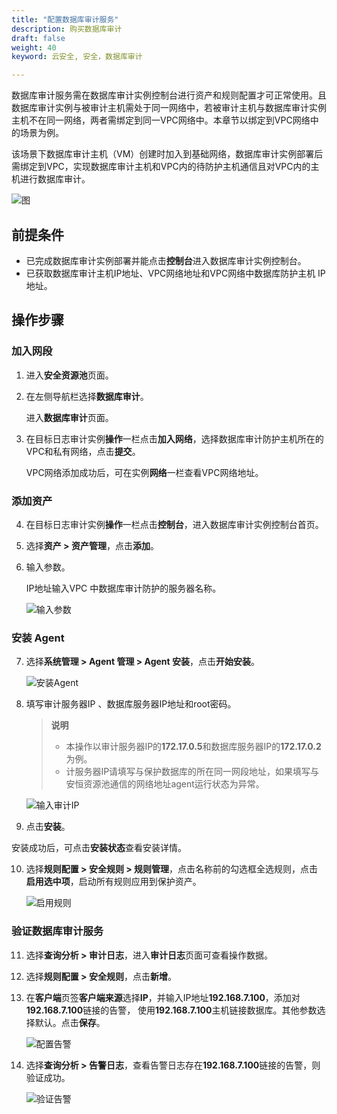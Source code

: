 ```yaml
---
title: "配置数据库审计服务"
description: 购买数据库审计
draft: false
weight: 40
keyword: 云安全, 安全，数据库审计

---
```


数据库审计服务需在数据库审计实例控制台进行资产和规则配置才可正常使用。且数据库审计实例与被审计主机需处于同一网络中，若被审计主机与数据库审计实例主机不在同一网络，两者需绑定到同一VPC网络中。本章节以绑定到VPC网络中的场景为例。

该场景下数据库审计主机（VM）创建时加入到基础网络，数据库审计实例部署后需绑定到VPC，实现数据库审计主机和VPC内的待防护主机通信且对VPC内的主机进行数据库审计。

![图](../../_images/dbs1.png) 

## 前提条件

* 已完成数据库审计实例部署并能点击**控制台**进入数据库审计实例控制台。
* 已获取数据库审计主机IP地址、VPC网络地址和VPC网络中数据库防护主机 IP地址。

## 操作步骤

### 加入网段

1. 进入**安全资源池**页面。

2. 在左侧导航栏选择**数据库审计**。

   进入**数据库审计**页面。

3. 在目标日志审计实例**操作**一栏点击**加入网络**，选择数据库审计防护主机所在的VPC和私有网络，点击**提交**。

   VPC网络添加成功后，可在实例**网络**一栏查看VPC网络地址。

### 添加资产

4. 在目标日志审计实例**操作**一栏点击**控制台**，进入数据库审计实例控制台首页。

5. 选择**资产 > 资产管理**，点击**添加**。

6. 输入参数。

   IP地址输入VPC 中数据库审计防护的服务器名称。

   ![输入参数](../../_images/dbs2.png) 

### 安装 Agent

7. 选择**系统管理 > Agent 管理 > Agent 安装**，点击**开始安装**。

   ![安装Agent](../../_images/dbs3.png) 

8. 填写审计服务器IP 、数据库服务器IP地址和root密码。

   > **说明**
   >
   > * 本操作以审计服务器IP的**172.17.0.5**和数据库服务器IP的**172.17.0.2**为例。
   > * 计服务器IP请填写与保护数据库的所在同一网段地址，如果填写与安恒资源池通信的网络地址agent运行状态为异常。

   ![输入审计IP](../../_images/dbs4.png) 

9.  点击**安装**。

   安装成功后，可点击**安装状态**查看安装详情。

10. 选择**规则配置 > 安全规则 > 规则管理**，点击名称前的勾选框全选规则，点击**启用选中项**，启动所有规则应用到保护资产。

    ![启用规则](../../_images/dbs5.png) 

### 验证数据库审计服务

11. 选择**查询分析 > 审计日志**，进入**审计日志**页面可查看操作数据。

12. 选择**规则配置 > 安全规则**，点击**新增**。

13. 在**客户端**页签**客户端来源**选择**IP**，并输入IP地址**192.168.7.100**，添加对**192.168.7.100**链接的告警， 使用**192.168.7.100**主机链接数据库。其他参数选择默认。点击**保存**。

    ![配置告警](../../_images/dbs6.png) 

14. 选择**查询分析 > 告警日志**，查看告警日志存在**192.168.7.100**链接的告警，则验证成功。

    ![验证告警](../../_images/dbs8.png)
